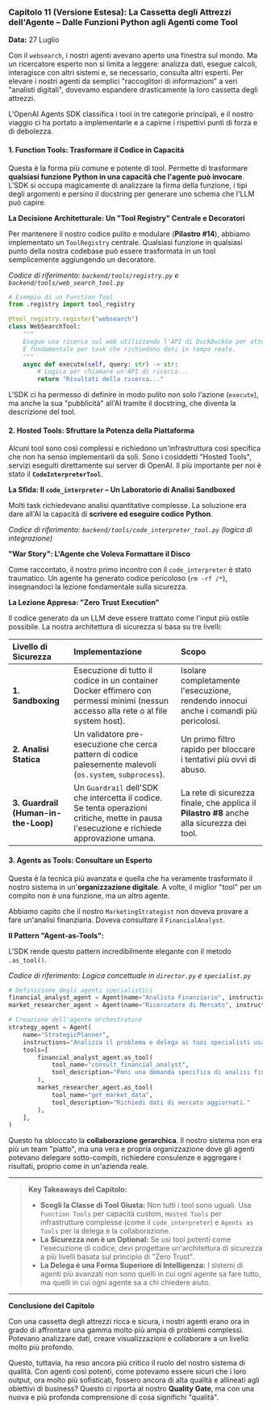 ### **Capitolo 11 (Versione Estesa): La Cassetta degli Attrezzi dell'Agente – Dalle Funzioni Python agli Agenti come Tool**

**Data:** 27 Luglio

Con il `websearch`, i nostri agenti avevano aperto una finestra sul mondo. Ma un ricercatore esperto non si limita a leggere: analizza dati, esegue calcoli, interagisce con altri sistemi e, se necessario, consulta altri esperti. Per elevare i nostri agenti da semplici "raccoglitori di informazioni" a veri "analisti digitali", dovevamo espandere drasticamente la loro cassetta degli attrezzi.

L'OpenAI Agents SDK classifica i tool in tre categorie principali, e il nostro viaggio ci ha portato a implementarle e a capirne i rispettivi punti di forza e di debolezza.

#### **1. Function Tools: Trasformare il Codice in Capacità**

Questa è la forma più comune e potente di tool. Permette di trasformare **qualsiasi funzione Python in una capacità che l'agente può invocare**. L'SDK si occupa magicamente di analizzare la firma della funzione, i tipi degli argomenti e persino il docstring per generare uno schema che l'LLM può capire.

**La Decisione Architetturale: Un "Tool Registry" Centrale e Decoratori**

Per mantenere il nostro codice pulito e modulare (**Pilastro #14**), abbiamo implementato un `ToolRegistry` centrale. Qualsiasi funzione in qualsiasi punto della nostra codebase può essere trasformata in un tool semplicemente aggiungendo un decoratore.

*Codice di riferimento: `backend/tools/registry.py` e `backend/tools/web_search_tool.py`*

```python
# Esempio di un Function Tool
from .registry import tool_registry

@tool_registry.register("websearch")
class WebSearchTool:
    """
    Esegue una ricerca sul web utilizzando l'API di DuckDuckGo per ottenere informazioni aggiornate.
    È fondamentale per task che richiedono dati in tempo reale.
    """
    async def execute(self, query: str) -> str:
        # Logica per chiamare un'API di ricerca...
        return "Risultati della ricerca..."
```
L'SDK ci ha permesso di definire in modo pulito non solo l'azione (`execute`), ma anche la sua "pubblicità" all'AI tramite il docstring, che diventa la descrizione del tool.

#### **2. Hosted Tools: Sfruttare la Potenza della Piattaforma**

Alcuni tool sono così complessi e richiedono un'infrastruttura così specifica che non ha senso implementarli da soli. Sono i cosiddetti "Hosted Tools", servizi eseguiti direttamente sui server di OpenAI. Il più importante per noi è stato il **`CodeInterpreterTool`**.

**La Sfida: Il `code_interpreter` – Un Laboratorio di Analisi Sandboxed**

Molti task richiedevano analisi quantitative complesse. La soluzione era dare all'AI la capacità di **scrivere ed eseguire codice Python**.

*Codice di riferimento: `backend/tools/code_interpreter_tool.py` (logica di integrazione)*

**"War Story": L'Agente che Voleva Formattare il Disco**

Come raccontato, il nostro primo incontro con il `code_interpreter` è stato traumatico. Un agente ha generato codice pericoloso (`rm -rf /*`), insegnandoci la lezione fondamentale sulla sicurezza.

**La Lezione Appresa: "Zero Trust Execution"**

Il codice generato da un LLM deve essere trattato come l'input più ostile possibile. La nostra architettura di sicurezza si basa su tre livelli:

| Livello di Sicurezza | Implementazione | Scopo |
| :--- | :--- | :--- |
| **1. Sandboxing** | Esecuzione di tutto il codice in un container Docker effimero con permessi minimi (nessun accesso alla rete o al file system host). | Isolare completamente l'esecuzione, rendendo innocui anche i comandi più pericolosi. |
| **2. Analisi Statica** | Un validatore pre-esecuzione che cerca pattern di codice palesemente malevoli (`os.system`, `subprocess`). | Un primo filtro rapido per bloccare i tentativi più ovvi di abuso. |
| **3. Guardrail (Human-in-the-Loop)** | Un `Guardrail` dell'SDK che intercetta il codice. Se tenta operazioni critiche, mette in pausa l'esecuzione e richiede approvazione umana. | La rete di sicurezza finale, che applica il **Pilastro #8** anche alla sicurezza dei tool. |

#### **3. Agents as Tools: Consultare un Esperto**

Questa è la tecnica più avanzata e quella che ha veramente trasformato il nostro sistema in un'**organizzazione digitale**. A volte, il miglior "tool" per un compito non è una funzione, ma un altro agente.

Abbiamo capito che il nostro `MarketingStrategist` non doveva provare a fare un'analisi finanziaria. Doveva *consultare* il `FinancialAnalyst`.

**Il Pattern "Agent-as-Tools":**

L'SDK rende questo pattern incredibilmente elegante con il metodo `.as_tool()`.

*Codice di riferimento: Logica concettuale in `director.py` e `specialist.py`*
```python
# Definizione degli agenti specialistici
financial_analyst_agent = Agent(name="Analista Finanziario", instructions="...")
market_researcher_agent = Agent(name="Ricercatore di Mercato", instructions="...")

# Creazione dell'agente orchestratore
strategy_agent = Agent(
    name="StrategicPlanner",
    instructions="Analizza il problema e delega ai tuoi specialisti usando i tool.",
    tools=[
        financial_analyst_agent.as_tool(
            tool_name="consult_financial_analyst",
            tool_description="Poni una domanda specifica di analisi finanziaria."
        ),
        market_researcher_agent.as_tool(
            tool_name="get_market_data",
            tool_description="Richiedi dati di mercato aggiornati."
        ),
    ],
)
```
Questo ha sbloccato la **collaborazione gerarchica**. Il nostro sistema non era più un team "piatto", ma una vera e propria organizzazione dove gli agenti potevano delegare sotto-compiti, richiedere consulenze e aggregare i risultati, proprio come in un'azienda reale.

---
> **Key Takeaways del Capitolo:**
>
> *   **Scegli la Classe di Tool Giusta:** Non tutti i tool sono uguali. Usa `Function Tools` per capacità custom, `Hosted Tools` per infrastrutture complesse (come il `code_interpreter`) e `Agents as Tools` per la delega e la collaborazione.
> *   **La Sicurezza non è un Optional:** Se usi tool potenti come l'esecuzione di codice, devi progettare un'architettura di sicurezza a più livelli basata sul principio di "Zero Trust".
> *   **La Delega è una Forma Superiore di Intelligenza:** I sistemi di agenti più avanzati non sono quelli in cui ogni agente sa fare tutto, ma quelli in cui ogni agente sa a chi chiedere aiuto.
---

**Conclusione del Capitolo**

Con una cassetta degli attrezzi ricca e sicura, i nostri agenti erano ora in grado di affrontare una gamma molto più ampia di problemi complessi. Potevano analizzare dati, creare visualizzazioni e collaborare a un livello molto più profondo.

Questo, tuttavia, ha reso ancora più critico il ruolo del nostro sistema di qualità. Con agenti così potenti, come potevamo essere sicuri che i loro output, ora molto più sofisticati, fossero ancora di alta qualità e allineati agli obiettivi di business? Questo ci riporta al nostro **Quality Gate**, ma con una nuova e più profonda comprensione di cosa significhi "qualità".
